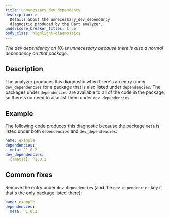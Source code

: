 ```yaml
---
title: unnecessary_dev_dependency
description: >-
  Details about the unnecessary_dev_dependency
  diagnostic produced by the Dart analyzer.
underscore_breaker_titles: true
body_class: highlight-diagnostics
---
```


_The dev dependency on {0} is unnecessary because there is also a normal
dependency on that package._

## Description

The analyzer produces this diagnostic when there's an entry under
`dev_dependencies` for a package that is also listed under `dependencies`.
The packages under `dependencies` are available to all of the code in the
package, so there's no need to also list them under `dev_dependencies`.

## Example

The following code produces this diagnostic because the package `meta` is
listed under both `dependencies` and `dev_dependencies`:

```yaml
name: example
dependencies:
  meta: ^1.0.2
dev_dependencies:
  [!meta!]: ^1.0.2
```

## Common fixes

Remove the entry under `dev_dependencies` (and the `dev_dependencies` key
if that's the only package listed there):

```yaml
name: example
dependencies:
  meta: ^1.0.2
```
